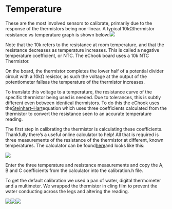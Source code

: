 # Temperature

These are the most involved sensors to calibrate, primarily due to the response of the thermistors being non-linear. A typical 10kΩthermistor resistance vs temperature graph is shown below:![](https://lh4.googleusercontent.com/z8hZ8SvbFAUlVafoLBIffR0ba-W5_rT01rHz17n3Jz-88D0F088MpPB4ndDL4eUz13awJpIQm42ru8HbgTlM9KoGhY0lbiR4WjP_GLsFwfe0UgLFJYWsLyTQnudFe_yAKh3eBetC)

Note that the 10k refers to the resistance at room temperature, and that the resistance decreases as temperature increases. This is called a negative temperature coefficient, or NTC. The eChook board uses a 10k NTC Thermistor.

On the board, the thermistor completes the lower half of a potential divider circuit with a 10kΩ resistor, as such the voltage at the output of the potentiometer fallsas the temperature of the thermistor increases.

To translate this voltage to a temperature, the resistance curve of the specific thermistor being used is needed. Due to tolerances, this is subtly different even between identical thermistors. To do this the eChook uses the[Steinhart–Hart](https://en.wikipedia.org/wiki/Steinhart–Hart_equation)equation which uses three coefficients calculated from the thermistor to convert the resistance seen to an accurate temperature reading.

The first step in calibrating the thermistor is calculating these coefficients. Thankfully there’s a useful online calculator to help! All that is required is three measurements of the resistance of the thermistor at different, known temperatures. The calculator can be found[here](http://www.thinksrs.com/downloads/programs/Therm%20Calc/NTCCalibrator/NTCcalculator.htm)and looks like this:

![](https://lh3.googleusercontent.com/fmYhUC_dDDkDMKbMWPzaOq1qHJJ6kehtJjfd_UuTrWpTaNHCxvm0np7ymCy6kjwasyXHZBpfv9XZsvGpLbHzfyuvvEAgYeeR0o73np7Ed0G2BduqZFHUd_0shGBJHHU87K6xzmo4)

Enter the three temperature and resistance measurements and copy the A, B and C coefficients from the calculator into the calibration.h file.

To get the default calibration we used a pan of water, digital thermometer and a multimeter. We wrapped the thermistor in cling film to prevent the water conducting across the legs and altering the reading.

![](https://lh5.googleusercontent.com/cVGjJGnzkw4fELwLeoUsbL1wRIbfxg9ShtPin4vQp295qGxoxqu-XWsv05iU2n1yzrnvnpRBeRwRGEf7CMH_0qYRvcDK2pwizRB5UPe5qGjYkv-VZHLpt2PxpqGkLz1eYNpcp3vz)![](https://lh6.googleusercontent.com/DYPsAZI06tujDdSmxQke3xke5Z_tgahJoDsP99CsDfkumKsD59r77cL5TzyJ3I-dQHReJ4HWH6pJXnPTffWaae55WwsRAcyi-LeArY35kcROvp_0QCg4Sd_nd4dUlVw8wbuDazzY)![](https://lh5.googleusercontent.com/nShVV70e4TSh-BrVYO2JbfnnTc5gbaRies6huphxmKOkN3AnkHvvtmZI7KSS8se9C5wNRq2h0OMcqNMBYDlFHbNL8ViQqILDi12tUruWA_lmbL5I-AtS9YxtZoe9M_XH7DdlgQyC)

